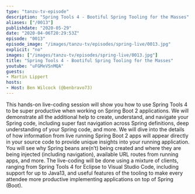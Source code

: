```yaml
---
type: "tanzu-tv-episode"
description: "Spring Tools 4 - Bootiful Spring Tooling for the Masses"
aliases: ["/0013"]
publishdate: "2020-05-29"
date: "2020-04-06T20:29:53Z"
episode: "0013"
episode_image: "/images/tanzu-tv/episodes/spring-live/0013.jpg"
explicit: "no"
images: ["/images/tanzu-tv/episodes/spring-live/0013.jpg"]
title: "Spring Tools 4 - Bootiful Spring Tooling for the Masses"
youtube: "uFGMeVSnMQA"
guests: 
- Martin Lippert
hosts: 
- Host: Ben Wilcock (@benbravo73)
---
```


This hands-on live-coding session will show you how to use Spring Tools 4 to be super productive when working on Spring Boot 2 applications. We will demonstrate all the additional help to create, understand, and navigate your Spring code, including super fast navigation across Spring definitions, deep understanding of your Spring code, and more. We will dive into the details of how information from live running Spring Boot 2 apps will appear directly in your source code to provide unique insights into your running application. You will see why Spring beans are(n’t) being created and where they are being injected (including navigation), available URL routes from running apps, and more. The live-coding will be done using a mixture of clients, ranging from Spring Tools 4 for Eclipse to Visual Studio Code, including support for up to Java13, and useful features of the tooling to make every attendee more productive implementing applications on top of Spring (Boot).



